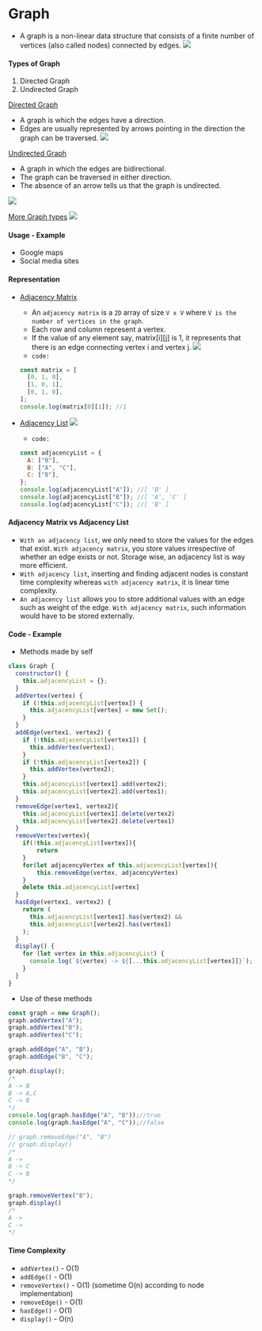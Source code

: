 # Graph

- A graph is a non-linear data structure that consists of a finite number of vertices (also called nodes) connected by edges.
  <img src="assets/graph_node.jpeg">

#### Types of Graph

1. Directed Graph
2. Undirected Graph

<ins>Directed Graph</ins>

- A graph is which the edges have a direction.
- Edges are usually represented by arrows pointing in the direction the graph can be traversed.
  <img src="assets/graph_direct.jpeg">

<ins>Undirected Graph</ins>

- A graph in which the edges are bidirectional.
- The graph can be traversed in either direction.
- The absence of an arrow tells us that the graph is undirected.
<img src="assets/graph_undirect.jpeg">

<ins>More Graph types</ins>
<img src="assets/graph_more_represent.jpeg">

#### Usage - Example

- Google maps
- Social media sites

#### Representation

- <ins>Adjacency Matrix</ins>

  - An `adjacency matrix` is a `2D` array of size `V x V` where `V is the number of vertices in the graph`.
  - Each row and column represent a vertex.
  - If the value of any element say, matrix[i][j] is 1, it represents that there is an edge connecting vertex i and vertex j.
    <img src="assets/graph_adj_matrix.jpeg">
  - `code:`

  ```javascript
  const matrix = [
    [0, 1, 0],
    [1, 0, 1],
    [0, 1, 0],
  ];
  console.log(matrix[0][1]); //1
  ```

- <ins>Adjacency List</ins>
    <img src="assets/graph_adj_list.jpeg">
  - `code:`
  ```javascript
  const adjacencyList = {
    A: ["B"],
    B: ["A", "C"],
    C: ["B"],
  };
  console.log(adjacencyList["A"]); //[ 'B' ]
  console.log(adjacencyList["B"]); //[ 'A', 'C' ]
  console.log(adjacencyList["C"]); //[ 'B' ]
  ```

#### Adjacency Matrix vs Adjacency List
- `With an adjacency list`, we only need to store the values for the edges that exist. `With adjacency matrix`, you store values irrespective of whether an edge exists or not. Storage wise, an adjacency list is way more efficient.
- `With adjacency list`, inserting and finding adjacent nodes is constant time complexity whereas `with adjacency matrix`, it is linear time complexity.
- `An adjacency list` allows you to store additional values with an edge such as weight of the edge.
`With adjacency matrix`, such information would have to be stored externally.

#### Code - Example
- Methods made by self
```javascript
class Graph {
  constructor() {
    this.adjacencyList = {};
  }
  addVertex(vertex) {
    if (!this.adjacencyList[vertex]) {
      this.adjacencyList[vertex] = new Set();
    }
  }
  addEdge(vertex1, vertex2) {
    if (!this.adjacencyList[vertex1]) {
      this.addVertex(vertex1);
    }
    if (!this.adjacencyList[vertex2]) {
      this.addVertex(vertex2);
    }
    this.adjacencyList[vertex1].add(vertex2);
    this.adjacencyList[vertex2].add(vertex1);
  }
  removeEdge(vertex1, vertex2){
    this.adjacencyList[vertex1].delete(vertex2)
    this.adjacencyList[vertex2].delete(vertex1)
  }
  removeVertex(vertex){
    if(!this.adjacencyList[vertex]){
        return
    }
    for(let adjacencyVertex of this.adjacencyList[vertex]){
        this.removeEdge(vertex, adjacencyVertex)
    }
    delete this.adjacencyList[vertex]
  }
  hasEdge(vertex1, vertex2) {
    return (
      this.adjacencyList[vertex1].has(vertex2) &&
      this.adjacencyList[vertex2].has(vertex1)
    );
  }
  display() {
    for (let vertex in this.adjacencyList) {
      console.log(`${vertex} -> ${[...this.adjacencyList[vertex]]}`);
    }
  }
}
```
- Use of these methods
```javascript
const graph = new Graph();
graph.addVertex("A");
graph.addVertex("B");
graph.addVertex("C");

graph.addEdge("A", "B");
graph.addEdge("B", "C");

graph.display();
/*
A -> B
B -> A,C
C -> B
*/
console.log(graph.hasEdge("A", "B"));//true
console.log(graph.hasEdge("A", "C"));//false

// graph.removeEdge("A", "B")
// graph.display()
/*
A ->
B -> C
C -> B
*/

graph.removeVertex("B");
graph.display()
/*
A ->
C ->
*/
```

#### Time Complexity
- `addVertex()` - O(1)
- `addEdge()` - O(1)
- `removeVertex()` - O(1) (sometime O(n) according to node implementation)
- `removeEdge()` - O(1)
- `hasEdge()` - O(1)
- `display()` - O(n)
